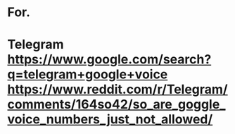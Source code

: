 # For.
# Telegram https://www.google.com/search?q=telegram+google+voice https://www.reddit.com/r/Telegram/comments/164so42/so_are_goggle_voice_numbers_just_not_allowed/
